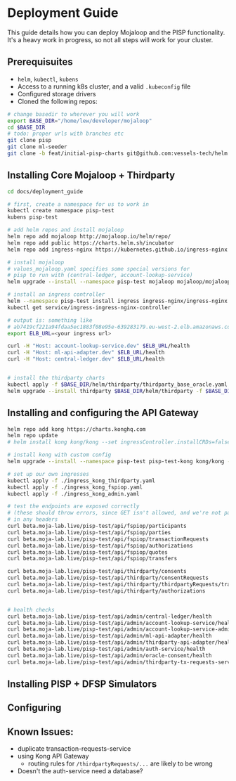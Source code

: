 # Deployment Guide

This guide details how you can deploy Mojaloop and the PISP functionality.
It's a heavy work in progress, so not all steps will work for your cluster.
## Prerequisuites

- `helm`, `kubectl`, `kubens`
- Access to a running k8s cluster, and a valid `.kubeconfig` file
- Configured storage drivers
- Cloned the following repos:
```bash
# change basedir to wherever you will work
export BASE_DIR="/home/lew/developer/mojaloop"
cd $BASE_DIR
# todo: proper urls with branches etc
git clone pisp
git clone ml-seeder
git clone -b feat/initial-pisp-charts git@github.com:vessels-tech/helm.git

```
## Installing Core Mojaloop + Thirdparty

```bash
cd docs/deployment_guide

# first, create a namespace for us to work in
kubectl create namespace pisp-test
kubens pisp-test

# add helm repos and install mojaloop
helm repo add mojaloop http://mojaloop.io/helm/repo/
helm repo add public https://charts.helm.sh/incubator
helm repo add ingress-nginx https://kubernetes.github.io/ingress-nginx

# install mojaloop
# values_mojaloop.yaml specifies some special versions for 
# pisp to run with (central-ledger, account-lookup-service)
helm upgrade --install --namespace pisp-test mojaloop mojaloop/mojaloop -f ./values_mojaloop.yaml

# install an ingress controller
helm --namespace pisp-test install ingress ingress-nginx/ingress-nginx
kubectl get service/ingress-ingress-nginx-controller

# output is: something like
# ab7419cf221a94fdaa5ec1883f08e95e-639283179.eu-west-2.elb.amazonaws.com
export ELB_URL=<your ingress url>

curl -H "Host: account-lookup-service.dev" $ELB_URL/health
curl -H "Host: ml-api-adapter.dev" $ELB_URL/health
curl -H "Host: central-ledger.dev" $ELB_URL/health


# install the thirdparty charts
kubectl apply -f $BASE_DIR/helm/thirdparty/thirdparty_base_oracle.yaml
helm upgrade --install thirdparty $BASE_DIR/helm/thirdparty -f $BASE_DIR/helm/thirdparty/values.yaml
```

## Installing and configuring the API Gateway

```bash
helm repo add kong https://charts.konghq.com
helm repo update
# helm install kong kong/kong --set ingressController.installCRDs=false

# install kong with custom config
helm upgrade --install --namespace pisp-test pisp-test-kong kong/kong -f ./kong_values.yaml

# set up our own ingresses
kubectl apply -f ./ingress_kong_thirdparty.yaml
kubectl apply -f ./ingress_kong_fspiop.yaml
kubectl apply -f ./ingress_kong_admin.yaml

# test the endpoints are exposed correctly 
# (these should throw errors, since GET isn't allowed, and we're not passing
# in any headers
curl beta.moja-lab.live/pisp-test/api/fspiop/participants
curl beta.moja-lab.live/pisp-test/api/fspiop/parties
curl beta.moja-lab.live/pisp-test/api/fspiop/transactionRequests
curl beta.moja-lab.live/pisp-test/api/fspiop/authorizations
curl beta.moja-lab.live/pisp-test/api/fspiop/quotes
curl beta.moja-lab.live/pisp-test/api/fspiop/transfers

curl beta.moja-lab.live/pisp-test/api/thirdparty/consents
curl beta.moja-lab.live/pisp-test/api/thirdparty/consentRequests
curl beta.moja-lab.live/pisp-test/api/thirdparty/thirdpartyRequests/transactions/
curl beta.moja-lab.live/pisp-test/api/thirdparty/authorizations


# health checks
curl beta.moja-lab.live/pisp-test/api/admin/central-ledger/health
curl beta.moja-lab.live/pisp-test/api/admin/account-lookup-service/health
curl beta.moja-lab.live/pisp-test/api/admin/account-lookup-service-admin/health
curl beta.moja-lab.live/pisp-test/api/admin/ml-api-adapter/health
curl beta.moja-lab.live/pisp-test/api/admin/thirdparty-api-adapter/health
curl beta.moja-lab.live/pisp-test/api/admin/auth-service/health
curl beta.moja-lab.live/pisp-test/api/admin/oracle-consent/health
curl beta.moja-lab.live/pisp-test/api/admin/thirdparty-tx-requests-service/health
```



## Installing PISP + DFSP Simulators

## Configuring 


## Known Issues:

- duplicate transaction-requests-service
- using Kong API Gateway
    - routing rules for `/thirdpartyRequests/...` are likely to be wrong
- Doesn't the auth-service need a database?
